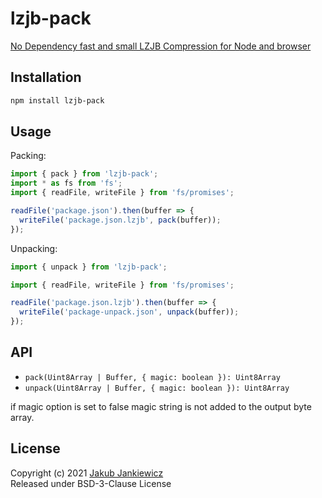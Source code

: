# lzjb-pack

[No Dependency fast and small LZJB Compression for Node and browser](https://github.com/jcubic/lzjb-pack)

## Installation

```bash
npm install lzjb-pack
```

## Usage

Packing:

```javascript
import { pack } from 'lzjb-pack';
import * as fs from 'fs';
import { readFile, writeFile } from 'fs/promises';

readFile('package.json').then(buffer => {
  writeFile('package.json.lzjb', pack(buffer));
});

```

Unpacking:

```javascript
import { unpack } from 'lzjb-pack';

import { readFile, writeFile } from 'fs/promises';

readFile('package.json.lzjb').then(buffer => {
  writeFile('package-unpack.json', unpack(buffer));
});
```

## API

* `pack(Uint8Array | Buffer, { magic: boolean }): Uint8Array`
* `unpack(Uint8Array | Buffer, { magic: boolean }): Uint8Array`

if magic option is set to false magic string is not added to the output byte array.

## License

Copyright (c) 2021 [Jakub Jankiewicz](https://jcubic.pl/me)<br/>
Released under BSD-3-Clause License
